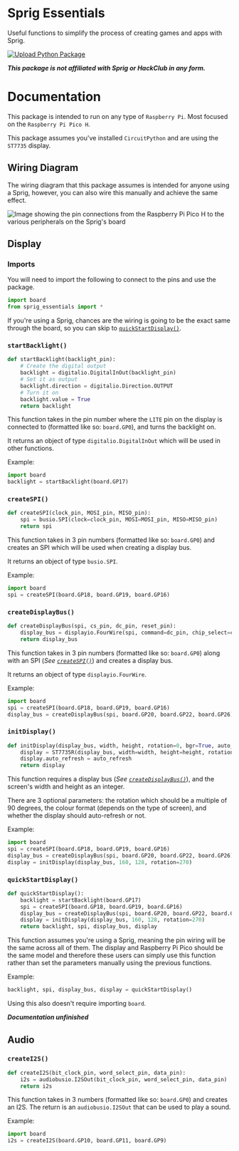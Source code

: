 # Sprig Essentials

Useful functions to simplify the process of creating games and apps with Sprig.

[![Upload Python Package](https://github.com/WhenLifeHandsYouLemons/Sprig-Essentials/actions/workflows/python-publish.yml/badge.svg)](https://github.com/WhenLifeHandsYouLemons/Sprig-Essentials/actions/workflows/python-publish.yml)

_**This package is not affiliated with Sprig or HackClub in any form.**_

# Documentation

This package is intended to run on any type of `Raspberry Pi`.
Most focused on the `Raspberry Pi Pico H`.

This package assumes you've installed `CircuitPython` and are using the `ST7735` display.

## Wiring Diagram

The wiring diagram that this package assumes is intended for anyone using a Sprig, however, you can also wire this manually and achieve the same effect.

![Image showing the pin connections from the Raspberry Pi Pico H to the various peripherals on the Sprig's board](https://camo.githubusercontent.com/d9b4afd8b99cc6befd3e04bdb8231c9fd134333ebd6a17166ca391429221ff05/68747470733a2f2f70617065722d6174746163686d656e74732e64726f70626f782e636f6d2f735f303531314241344231393135393837353345434243343935363743303632334234453646313535314241453338333243443842384232454441463236464142365f313636323537323037313339375f53637265656e2b53686f742b323032322d30392d30372b61742b312e33342e32312b504d2e706e67 "Taken from 'https://github.com/hackclub/sprig/blob/main/docs/GROWING_A_SPRIG.md'")

## Display

### Imports

You will need to import the following to connect to the pins and use the package.

```python
import board
from sprig_essentials import *
```

If you're using a Sprig, chances are the wiring is going to be the exact same through the board, so you can skip to [`quickStartDisplay()`](#quickstartdisplay).

### `startBacklight()`

```python
def startBacklight(backlight_pin):
    # Create the digital output
    backlight = digitalio.DigitalInOut(backlight_pin)
    # Set it as output
    backlight.direction = digitalio.Direction.OUTPUT
    # Turn it on
    backlight.value = True
    return backlight
```

This function takes in the pin number where the `LITE` pin on the display is connected to (formatted like so: `board.GP0`), and turns the backlight on.

It returns an object of type `digitalio.DigitalInOut` which will be used in other functions.

Example:

```python
import board
backlight = startBacklight(board.GP17)
```

### `createSPI()`

```python
def createSPI(clock_pin, MOSI_pin, MISO_pin):
    spi = busio.SPI(clock=clock_pin, MOSI=MOSI_pin, MISO=MISO_pin)
    return spi
```

This function takes in 3 pin numbers (formatted like so: `board.GP0`) and creates an SPI which will be used when creating a display bus.

It returns an object of type `busio.SPI`.

Example:

```python
import board
spi = createSPI(board.GP18, board.GP19, board.GP16)
```

### `createDisplayBus()`

```python
def createDisplayBus(spi, cs_pin, dc_pin, reset_pin):
    display_bus = displayio.FourWire(spi, command=dc_pin, chip_select=cs_pin, reset=reset_pin)
    return display_bus
```

This function takes in 3 pin numbers (formatted like so: `board.GP0`) along with an SPI (_See [`createSPI()`](#createspi)_) and creates a display bus.

It returns an object of type `displayio.FourWire`.

Example:

```python
import board
spi = createSPI(board.GP18, board.GP19, board.GP16)
display_bus = createDisplayBus(spi, board.GP20, board.GP22, board.GP26)
```

### `initDisplay()`

```python
def initDisplay(display_bus, width, height, rotation=0, bgr=True, auto_refresh=True):
    display = ST7735R(display_bus, width=width, height=height, rotation=rotation, bgr=bgr)
    display.auto_refresh = auto_refresh
    return display
```

This function requires a display bus (_See [`createDisplayBus()`](#createdisplaybus)_), and the screen's width and height as an integer.

There are 3 optional parameters: the rotation which should be a multiple of 90 degrees, the colour format (depends on the type of screen), and whether the display should auto-refresh or not.

Example:

```python
import board
spi = createSPI(board.GP18, board.GP19, board.GP16)
display_bus = createDisplayBus(spi, board.GP20, board.GP22, board.GP26)
display = initDisplay(display_bus, 160, 128, rotation=270)
```

### `quickStartDisplay()`

```python
def quickStartDisplay():
    backlight = startBacklight(board.GP17)
    spi = createSPI(board.GP18, board.GP19, board.GP16)
    display_bus = createDisplayBus(spi, board.GP20, board.GP22, board.GP26)
    display = initDisplay(display_bus, 160, 128, rotation=270)
    return backlight, spi, display_bus, display
```

This function assumes you're using a Sprig, meaning the pin wiring will be the same across all of them. The display and Raspberry Pi Pico should be the same model and therefore these users can simply use this function rather than set the parameters manually using the previous functions.

Example:

```python
backlight, spi, display_bus, display = quickStartDisplay()
```

Using this also doesn't require importing `board`.

_**Documentation unfinished**_

## Audio

### `createI2S()`

```python
def createI2S(bit_clock_pin, word_select_pin, data_pin):
    i2s = audiobusio.I2SOut(bit_clock_pin, word_select_pin, data_pin)
    return i2s
```

This function takes in 3 numbers (formatted like so: `board.GP0`) and creates an I2S. The return is an `audiobusio.I2SOut` that can be used to play a sound.

Example:

```python
import board
i2s = createI2S(board.GP10, board.GP11, board.GP9)
```
